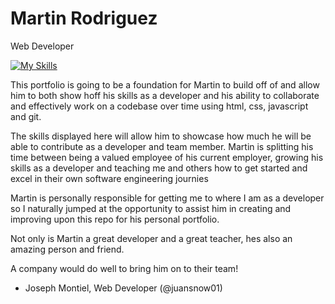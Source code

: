# Martin Rodriguez
Web Developer

[![My Skills](https://skillicons.dev/icons?i=js,html,css,git,github,md,linkedin,instagram,mysql,py,stackoverflow,twitter)](https://skillicons.dev)


This portfolio is going to be a foundation for Martin to build off of and allow him to both show hoff his skills as a developer and his ability to collaborate and effectively work on a codebase over time using html, css, javascript and git. 

The skills displayed here will allow him to showcase how much he will be able to contribute as a developer and team member. Martin is splitting his time between being a valued employee of his current employer, growing his skills as a developer and teaching me and others how to get started and excel in their own software engineering journies

Martin is personally responsible for getting me to where I am as a developer so I naturally jumped at the opportunity to assist him in creating and improving upon this repo for his personal portfolio. 

Not only is Martin a great developer and a great teacher, hes also an amazing person and friend. 

A company would do well to bring him on to their team!

- Joseph Montiel, Web Developer (@juansnow01)
